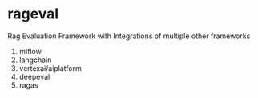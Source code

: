 # rageval
Rag Evaluation Framework with Integrations of multiple other frameworks
1. mlflow
2. langchain
3. vertexai/aiplatform
4. deepeval
5. ragas
   
